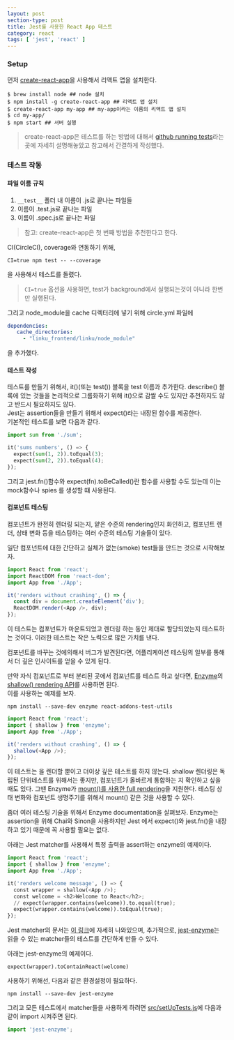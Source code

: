 ```yaml
---
layout: post
section-type: post
title: Jest를 사용한 React App 테스트
category: react
tags: [ 'jest', 'react' ]
---
```


### Setup

먼저 [create-react-app](https://github.com/facebookincubator/create-react-app)을 사용해서 리액트 앱을 설치한다.

``` shell
$ brew install node ## node 설치
$ npm install -g create-react-app ## 리액트 앱 설치
$ create-react-app my-app ## my-app이라는 이름의 리액트 앱 설치
$ cd my-app/
$ npm start ## 서버 실행
```

> create-react-app은 테스트를 하는 방법에 대해서 [github running tests](https://github.com/facebookincubator/create-react-app/blob/master/packages/react-scripts/template/README.md#running-tests)라는 곳에 자세히 설명해놓았고 참고해서 간결하게 작성했다.

### 테스트 작동

#### 파일 이름 규칙

1. ```__test__``` 폴더 내 이름이 .js로 끝나는 파일들
2. 이름이 .test.js로 끝나는 파일
3. 이름이 .spec.js로 끝나는 파일

> 참고: create-react-app은 첫 번째 방법을 추천한다고 한다.

CI(CircleCI), coverage와 연동하기 위해,

``` shell
CI=true npm test -- --coverage
```

을 사용해서 테스트를 돌렸다.

> ```CI=true``` 옵션을 사용하면, test가 background에서 실행되는것이 아니라 한번만 실행된다.

그리고 node_module을 cache 디렉터리에 넣기 위해 circle.yml 파일에

``` yml
dependencies:
   cache_directories:
     - "linku_frontend/linku/node_module"
```

을 추가했다.

#### 테스트 작성

테스트를 만들기 위해서, it()(또는 test()) 블록을 test 이름과 추가한다. describe() 블록에 있는 것들을 논리적으로 그룹화하기 위해 it()으로 감쌀 수도 있지만 추천하지도 않고 반드시 필요하지도 않다.  
Jest는 assertion들을 만들기 위해서 expect()라는 내장된 함수를 제공한다.  
기본적인 테스트를 보면 다음과 같다.

``` python
import sum from './sum';

it('sums numbers', () => {
  expect(sum(1, 2)).toEqual(3);
  expect(sum(2, 2)).toEqual(4);
});
```

그리고 jest.fn()함수와 expect(fn).toBeCalled()란 함수를 사용할 수도 있는데 이는 mock함수나 spies 를 생성할 떄 사용된다.

#### 컴포넌트 테스팅

컴포넌트가 완전히 렌더링 되는지, 얕은 수준의 rendering인지 화인하고, 컴포넌트 렌더, 상태 변화 등을 테스팅하는 여러 수준의 테스팅 기술들이 있다.  

일단 컴포넌트에 대한 간단하고 실체가 없는(smoke) test들을 만드는 것으로 시작해보자.

``` js
import React from 'react';
import ReactDOM from 'react-dom';
import App from './App';

it('renders without crashing', () => {
  const div = document.createElement('div');
  ReactDOM.render(<App />, div);
});
```

이 테스트는 컴포넌트가 마운트되었고 렌더링 하는 동안 제대로 할당되었는지 테스트하는 것이다. 이러한 테스트는 작은 노력으로 많은 가치를 낸다.  

컴포넌트를 바꾸는 것에의해서 버그가 발견된다면, 어플리케이션 테스팅의 일부를 통해서 더 깊은 인사이트를 얻을 수 있게 된다.  

만약 자식 컴포넌트로 부터 분리된 곳에서 컴포넌트를 테스트 하고 싶다면, [Enzyme](http://airbnb.io/enzyme/)의 [shallow() rendering API](http://airbnb.io/enzyme/docs/api/shallow.html)를 사용하면 된다.  
이를 사용하는 예제를 보자.

``` shell
npm install --save-dev enzyme react-addons-test-utils
```

``` js
import React from 'react';
import { shallow } from 'enzyme';
import App from './App';

it('renders without crashing', () => {
  shallow(<App />);
});
```

이 테스트는 <App>을 렌더할 뿐이고 더이상 깊은 테스트를 하지 않는다. shallow 렌더링은 독립된 단위테스트를 위해서는 좋지만, 컴포넌트가 올바르게 통합하는 지 확인하고 싶을 때도 있다. 그땐 Enzyme가 [mount()를 사용한 full rendering](http://airbnb.io/enzyme/docs/api/mount.html)을 지원한다. 테스팅 상태 변화와 컴포넌트 생명주기를 위해서 mount() 같은 것을 사용할 수 있다.

좀더 여러 테스팅 기술을 위해서 Enzyme documentation을 살펴보자. Enzyme는 assertion을 위해 Chai와 Sinon을 사용하지만 Jest 에서 expect()와 jest.fn()을 내장하고 있기 때문에 꼭 사용할 필요는 없다.  

아래는 Jest matcher를 사용해서 특정 출력을 assert하는 enzyme의 예제이다.

``` python
import React from 'react';
import { shallow } from 'enzyme';
import App from './App';

it('renders welcome message', () => {
  const wrapper = shallow(<App />);
  const welcome = <h2>Welcome to React</h2>;
  // expect(wrapper.contains(welcome)).to.equal(true);
  expect(wrapper.contains(welcome)).toEqual(true);
});
```

Jest matcher의 문서는 [이 링크](http://facebook.github.io/jest/docs/expect.html)에 자세히 나와있으며, 추가적으로, [jest-enzyme](https://github.com/blainekasten/enzyme-matchers)는 읽을 수 있는 matcher들의 테스트를 간단하게 만들 수 있다.

아래는 jest-enzyme의 예제이다.

```
expect(wrapper).toContainReact(welcome)
```

사용하기 위해선, 다음과 같은 환경설정이 필요하다.

```
npm install --save-dev jest-enzyme
```

그리고 모든 테스트에서 matcher들을 사용하게 하려면 [src/setUpTests.js](https://github.com/facebookincubator/create-react-app/blob/master/packages/react-scripts/template/README.md#initializing-test-environment)에 다음과 같이 import 시켜주면 된다.

``` python
import 'jest-enzyme';
```
